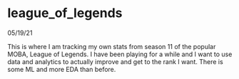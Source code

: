 # league_of_legends

05/19/21

This is where I am tracking my own stats from season 11 of the popular MOBA, League of Legends. I have been playing for a while and I want to use data and analytics to actually improve and get to the rank I want. There is some ML and more EDA than before.
